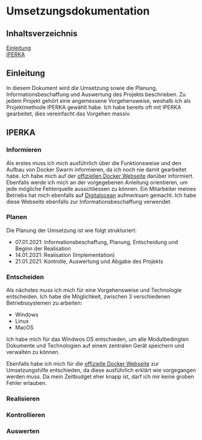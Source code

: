 # Umsetzungsdokumentation

## Inhaltsverzeichnis

[Einleitung](#Einleitung)  
[IPERKA](#IPERKA)  


<a name="Einleitung"/>
<a name="IPERKA"/>

## Einleitung
In diesem Dokument wird die Umsetzung sowie die Planung, Informationsbeschaffung und Auswertung des Projekts beschrieben. Zu jedem Projekt gehört eine angemessene Vorgehensweise, weshalb ich als Projektmethode IPERKA gewählt habe. Ich habe bereits oft mit IPERKA gearbeitet, dies vereinfacht das Vorgehen massiv.

## IPERKA

### Informieren
Als erstes muss ich mich ausführlich über die Funktionsweise und den Aufbau von Docker Swarm informieren, da ich noch nie damit gearbeitet habe. Ich habe mich auf der [offiziellen Docker Webseite](https://docs.docker.com/engine/swarm/swarm-tutorial/create-swarm/) darüber informiert. Ebenfalls werde ich mich an der vorgegebenen Anleitung orientieren, um jede mögliche Fehlerquelle ausschliessen zu können. Ein Mitarbeiter meines Betriebs hat mich ebenfalls auf [Digitalocean](https://www.digitalocean.com/community/tutorials/how-to-create-a-cluster-of-docker-containers-with-docker-swarm-and-digitalocean-on-ubuntu-16-04) aufmerksam gemacht. Ich habe diese Webseite ebenfalls zur Informationsbeschaffung verwendet.

### Planen
Die Planung der Umsetzung ist wie folgt strukturiert:
- 07.01.2021: Informationsbeschaffung, Planung, Entscheidung und Beginn der Realisation
- 14.01.2021: Realisation (Implementation)
- 21.01.2021: Kontrolle, Auswertung und Abgabe des Projekts
  
### Entscheiden
Als nächstes muss ich mich für eine Vorgehensweise und Technologie entscheiden. Ich habe die Möglichkeit, zwischen 3 verschiedenen Betriebssystemen zu arbeiten:

- Windows
- Linux
- MacOS

Ich habe mich für das Windwos OS entschieden, um alle Modulbedingten Dokumente und Technologien auf einem zentralen Gerät speichern und verwalten zu können.

Ebenfalls habe ich mich für die [offizielle Docker Webseite](https://docs.docker.com/engine/swarm/swarm-tutorial/create-swarm/) zur Umsetzungshilfe entschieden, da diese ausführlich erklärt wie vorgegangen werden muss. Da mein Zeitbudget eher knapp ist, darf ich mir keine groben Fehler erlauben.

### Realisieren
### Kontrollieren
### Auswerten

